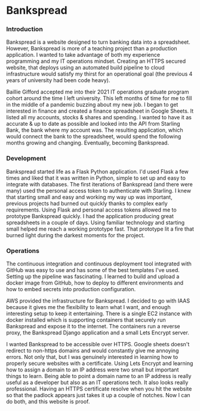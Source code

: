 # Bankspread
### Introduction
Bankspread is a website designed to turn banking data into a spreadsheet. However, Bankspread is more of a teaching project than a production application. I wanted to take advantage of both my experience programming and my IT operations mindset. Creating an HTTPS secured website, that deploys using an automated build pipeline to cloud infrastructure would satisfy my thirst for an operational goal (the previous 4 years of university had been code heavy). 

Baillie Gifford accepted me into their 2021 IT operations graduate program cohort around the time I left university. This left months of time for me to fill in the middle of a pandemic buzzing about my new job. I began to get interested in finance and created a finance spreadsheet in Google Sheets. It listed all my accounts, stocks & shares and spending. I wanted to have it as accurate  & up to date as possible and looked into the API from Starling Bank, the bank where my account was. The resulting application, which would connect the bank to the spreadsheet, would spend the following months growing and changing. Eventually, becoming Bankspread.

### Development
Bankspread started life as a Flask Python application. I'd used Flask a few times and liked that it was written in Python, simple to set up and easy to integrate with databases. The first iterations of Bankspread (and there were many) used the personal access token to authenticate with Starling. I knew that starting small and easy and working my way up was important, previous projects had burned out quickly thanks to complex early requirements. Using Flask and personal access tokens allowed me to prototype Bankspread quickly. I had the application producing great spreadsheets in a couple of days. Using familiar technology and starting small helped me reach a working prototype fast. That prototype lit a fire that burned light during the darkest moments for the project.

[//]: # (TODO: The Starling Bank API is excellent.)

[//]: # (TODO: Learning Django)

### Operations
The continuous integration and continuous deployment tool integrated with GitHub was easy to use and has some of the best templates I've used. Setting up the pipeline was fascinating. I learned to build and upload a docker image from GitHub, how to deploy to different environments and how to embed secrets into production configuration.

AWS provided the infrastructure for Bankspread. I decided to go with IAAS because it gives me the flexibility to learn what I want, and enough interesting setup to keep it entertaining. There is a single EC2 instance with docker installed which is supporting containers that securely run Bankspread and expose it to the internet. The containers run a reverse proxy, the Bankspread Django application and a small Lets Encrypt server.

I wanted Bankspread to be accessible over HTTPS. Google sheets doesn't redirect to non-https domains and would constantly give me annoying errors. Not only that, but I was genuinely interested in learning how to properly secure websites with a certificate. Using Lets Encrypt and learning how to assign a domain to an IP address were two small but important things to learn. Being able to point a domain name to an IP address is really useful as a developer but also as an IT operations tech. It also looks really professional. Having an HTTPS certificate resolve when you hit the website so that the padlock appears just takes it up a couple of notches. Now I can do both, and this website is proof.  
